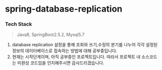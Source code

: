 spring-database-replication
===========================

### Tech Stack 

> Java8, SpringBoot2.5.2, Mysql5.7 

1. database replication 설정을 통해 조회와 쓰기,수정의 분기를 나누어 각각 설정된 정보의 데이터베이스로 접속하는 방법에 대해 공부중입니다.
2. 현재는 시작단계이며, 아직 공부중인 프로젝트입니다. 따라서 프로젝트 내 소스코드는 미완성 코드임을 인지해주시면 감사드리겠습니다.
